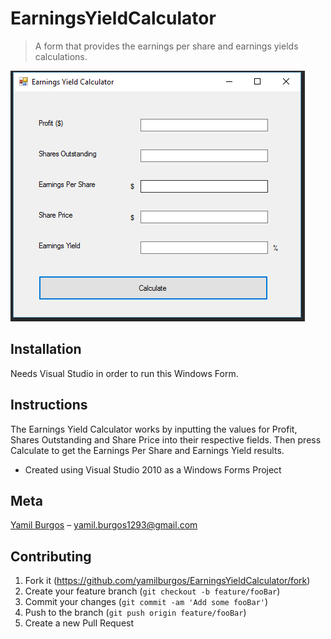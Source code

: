 # EarningsYieldCalculator
> A form that provides the earnings per share and earnings yields calculations.

![](demo.png)

## Installation
Needs Visual Studio in order to run this Windows Form.

## Instructions
The Earnings Yield Calculator works by inputting the values for Profit, Shares Outstanding and Share Price into their respective fields. Then press Calculate to get the Earnings Per Share and Earnings Yield results.

* Created using Visual Studio 2010 as a Windows Forms Project

## Meta
[Yamil Burgos](https://github.com/yamilburgos/) – yamil.burgos1293@gmail.com

## Contributing
1. Fork it (<https://github.com/yamilburgos/EarningsYieldCalculator/fork>)
2. Create your feature branch (`git checkout -b feature/fooBar`)
3. Commit your changes (`git commit -am 'Add some fooBar'`)
4. Push to the branch (`git push origin feature/fooBar`)
5. Create a new Pull Request
